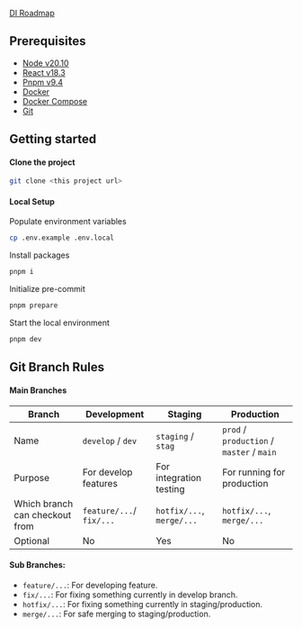 [DI Roadmap](https://data-impact-vn.github.io/DI-roadmap/)

## Prerequisites

- [Node v20.10](https://nodejs.org/en)
- [React v18.3](https://react.dev/)
- [Pnpm v9.4](https://pnpm.io/installation)
- [Docker](https://docs.docker.com/get-docker/)
- [Docker Compose](https://docs.docker.com/compose/install/)
- [Git](https://git-scm.com/)

## Getting started

#### Clone the project

```bash
git clone <this project url>
```

#### Local Setup

Populate environment variables

```bash
cp .env.example .env.local
```

Install packages

```bash
pnpm i
```

Initialize pre-commit

```bash
pnpm prepare
```

Start the local environment

```bash
pnpm dev
```

## Git Branch Rules

#### Main Branches

| Branch                         | Development              | Staging                   | Production                                |
| ------------------------------ | ------------------------ | ------------------------- | ----------------------------------------- |
| Name                           | `develop` / `dev`        | `staging` / `stag`        | `prod` / `production` / `master` / `main` |
| Purpose                        | For develop features     | For integration testing   | For running for production                |
| Which branch can checkout from | `feature/...`/ `fix/...` | `hotfix/...`, `merge/...` | `hotfix/...`, `merge/...`                 |
| Optional                       | No                       | Yes                       | No                                        |

#### Sub Branches:

- `feature/...`: For developing feature.
- `fix/...`: For fixing something currently in develop branch.
- `hotfix/...`: For fixing something currently in staging/production.
- `merge/...`: For safe merging to staging/production.
